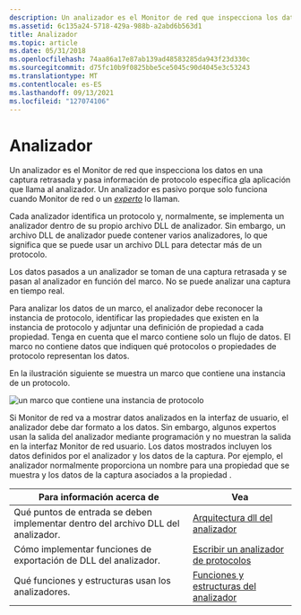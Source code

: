 ```yaml
---
description: Un analizador es el Monitor de red que inspecciona los datos en una captura retrasada y pasa información de protocolo específica a la aplicación que llama al analizador. Un analizador es pasivo porque solo funciona cuando Monitor de red o un experto lo llaman.
ms.assetid: 6c135a24-5718-429a-988b-a2abd6b563d1
title: Analizador
ms.topic: article
ms.date: 05/31/2018
ms.openlocfilehash: 74aa86a17e87ab139ad48583285da943f23d330c
ms.sourcegitcommit: d75fc10b9f0825bbe5ce5045c90d4045e3c53243
ms.translationtype: MT
ms.contentlocale: es-ES
ms.lasthandoff: 09/13/2021
ms.locfileid: "127074106"
---
```

# <a name="parser"></a>Analizador

Un analizador es el Monitor de red que inspecciona los datos en una captura retrasada y pasa información de protocolo específica [*a*](d.md)la aplicación que llama al analizador. Un analizador es pasivo porque solo funciona cuando Monitor de red o un [*experto*](e.md) lo llaman.

Cada analizador identifica un protocolo y, normalmente, se implementa un analizador dentro de su propio archivo DLL de analizador. Sin embargo, un archivo DLL de analizador puede contener varios analizadores, lo que significa que se puede usar un archivo DLL para detectar más de un protocolo.

Los datos pasados a un analizador [](d.md)se toman de una captura retrasada y se pasan al analizador en función del marco. No se puede analizar una captura en tiempo real.

Para analizar los datos de un marco, el analizador debe reconocer la instancia de protocolo, identificar las propiedades que existen en la instancia de protocolo y adjuntar una definición de propiedad a cada propiedad. Tenga en cuenta que el marco contiene solo un flujo de datos. El marco no contiene datos que indiquen qué protocolos o propiedades de protocolo representan los datos.

En la ilustración siguiente se muestra un marco que contiene una instancia de un protocolo.

![un marco que contiene una instancia de protocolo](images/parser1.png)

Si Monitor de red va a mostrar datos analizados en la interfaz de usuario, el analizador debe dar formato a los datos. Sin embargo, algunos expertos usan la salida del analizador mediante programación y no muestran la salida en la interfaz Monitor de red usuario. Los datos mostrados incluyen los datos definidos por el analizador y los datos de la captura. Por ejemplo, el analizador normalmente proporciona un nombre para una propiedad que se muestra y los datos de la captura asociados a la propiedad .



| Para información acerca de                                         | Vea                                                                    |
|---------------------------------------------------------------|------------------------------------------------------------------------|
| Qué puntos de entrada se deben implementar dentro del archivo DLL del analizador. | [Arquitectura dll del analizador](parser-dll-architecture.md)                 |
| Cómo implementar funciones de exportación de DLL del analizador.                 | [Escribir un analizador de protocolos](writing-a-protocol-parser.md)             |
| Qué funciones y estructuras usan los analizadores.                   | [Funciones y estructuras del analizador](parser-functions-and-structures.md) |



 

 

 



